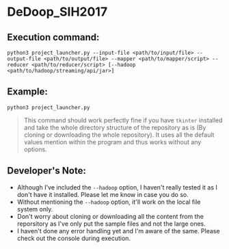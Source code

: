 # DeDoop_SIH2017

## Execution command:
`python3 project_launcher.py --input-file <path/to/input/file> --output-file <path/to/output/file> --mapper <path/to/mapper/script> --reducer <path/to/reducer/script> [--hadoop <path/to/hadoop/streaming/api/jar>]`

## Example:
`python3 project_launcher.py`
> This command should work perfectly fine if you have `tkinter` installed and take the whole directory structure of the repository as is (By cloning or downloading the whole repository). It uses all the default values mention within the program and thus works without any options.

## Developer's Note:
- Although I've included the `--hadoop` option, I haven't really tested it as I don't have it installed. Please let me know in case you do so.
- Without mentioning the `--hadoop` option, it'll work on the local file system only.
- Don't worry about cloning or downloading all the content from the reporsitory as I've only put the sample files and not the large ones.
- I haven't done any error handling yet and I'm aware of the same. Please check out the console during execution.
